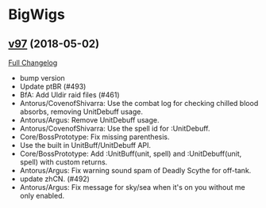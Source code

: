 # BigWigs

## [v97](https://github.com/BigWigsMods/BigWigs/tree/v97) (2018-05-02)
[Full Changelog](https://github.com/BigWigsMods/BigWigs/compare/v96.2...v97)

- bump version  
- Update ptBR (#493)  
-  BfA: Add Uldir raid files (#461)  
- Antorus/CovenofShivarra: Use the combat log for checking chilled blood absorbs, removing UnitDebuff usage.  
- Antorus/Argus: Remove UnitDebuff usage.  
- Antorus/CovenofShivarra: Use the spell id for :UnitDebuff.  
- Core/BossPrototype: Fix missing parenthesis.  
- Use the built in UnitBuff/UnitDebuff API.  
- Core/BossPrototype: Add :UnitBuff(unit, spell) and :UnitDebuff(unit, spell) with custom returns.  
- Antorus/Argus: Fix warning sound spam of Deadly Scythe for off-tank.  
- update zhCN. (#492)  
- Antorus/Argus: Fix message for sky/sea when it's on you without me only enabled.  
